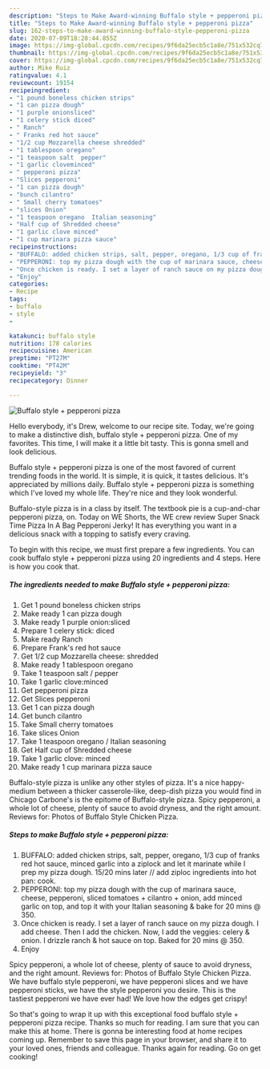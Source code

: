 ```yaml
---
description: "Steps to Make Award-winning Buffalo style + pepperoni pizza"
title: "Steps to Make Award-winning Buffalo style + pepperoni pizza"
slug: 162-steps-to-make-award-winning-buffalo-style-pepperoni-pizza
date: 2020-07-09T18:28:44.855Z
image: https://img-global.cpcdn.com/recipes/9f6da25ecb5c1a8e/751x532cq70/buffalo-style-pepperoni-pizza-recipe-main-photo.jpg
thumbnail: https://img-global.cpcdn.com/recipes/9f6da25ecb5c1a8e/751x532cq70/buffalo-style-pepperoni-pizza-recipe-main-photo.jpg
cover: https://img-global.cpcdn.com/recipes/9f6da25ecb5c1a8e/751x532cq70/buffalo-style-pepperoni-pizza-recipe-main-photo.jpg
author: Mike Ruiz
ratingvalue: 4.1
reviewcount: 19154
recipeingredient:
- "1 pound boneless chicken strips"
- "1 can pizza dough"
- "1 purple onionsliced"
- "1 celery stick diced"
- " Ranch"
- " Franks red hot sauce"
- "1/2 cup Mozzarella cheese shredded"
- "1 tablespoon oregano"
- "1 teaspoon salt  pepper"
- "1 garlic cloveminced"
- " pepperoni pizza"
- "Slices pepperoni"
- "1 can pizza dough"
- "bunch cilantro"
- " Small cherry tomatoes"
- "slices Onion"
- "1 teaspoon oregano  Italian seasoning"
- "Half cup of Shredded cheese"
- "1 garlic clove minced"
- "1 cup marinara pizza sauce"
recipeinstructions:
- "BUFFALO: added chicken strips, salt, pepper, oregano, 1/3 cup of franks red hot sauce, minced garlic into a ziplock and let it marinate while I prep my pizza dough. 15/20 mins later // add ziploc ingredients into hot pan: cook."
- "PEPPERONI: top my pizza dough with the cup of marinara sauce, cheese, pepperoni, sliced tomatoes + cilantro + onion, add minced garlic on top, and top it with your Italian seasoning &amp; bake for 20 mins @ 350."
- "Once chicken is ready. I set a layer of ranch sauce on my pizza dough. I add cheese. Then I add the chicken. Now, I add the veggies: celery &amp; onion. I drizzle ranch &amp; hot sauce on top. Baked for 20 mins @ 350."
- "Enjoy"
categories:
- Recipe
tags:
- buffalo
- style
- 

katakunci: buffalo style  
nutrition: 178 calories
recipecuisine: American
preptime: "PT27M"
cooktime: "PT42M"
recipeyield: "3"
recipecategory: Dinner

---
```



![Buffalo style + pepperoni pizza](https://img-global.cpcdn.com/recipes/9f6da25ecb5c1a8e/751x532cq70/buffalo-style-pepperoni-pizza-recipe-main-photo.jpg)

Hello everybody, it's Drew, welcome to our recipe site. Today, we're going to make a distinctive dish, buffalo style + pepperoni pizza. One of my favorites. This time, I will make it a little bit tasty. This is gonna smell and look delicious.

Buffalo style + pepperoni pizza is one of the most favored of current trending foods in the world. It is simple, it is quick, it tastes delicious. It's appreciated by millions daily. Buffalo style + pepperoni pizza is something which I've loved my whole life. They're nice and they look wonderful.

Buffalo-style pizza is in a class by itself. The textbook pie is a cup-and-char pepperoni pizza, on. Today on WE Shorts, the WE crew review Super Snack Time Pizza In A Bag Pepperoni Jerky! It has everything you want in a delicious snack with a topping to satisfy every craving.


To begin with this recipe, we must first prepare a few ingredients. You can cook buffalo style + pepperoni pizza using 20 ingredients and 4 steps. Here is how you cook that.

<!--inarticleads1-->

##### The ingredients needed to make Buffalo style + pepperoni pizza:

1. Get 1 pound boneless chicken strips
1. Make ready 1 can pizza dough
1. Make ready 1 purple onion:sliced
1. Prepare 1 celery stick: diced
1. Make ready  Ranch
1. Prepare  Frank&#39;s red hot sauce
1. Get 1/2 cup Mozzarella cheese: shredded
1. Make ready 1 tablespoon oregano
1. Take 1 teaspoon salt / pepper
1. Take 1 garlic clove:minced
1. Get  pepperoni pizza
1. Get Slices pepperoni
1. Get 1 can pizza dough
1. Get bunch cilantro
1. Take  Small cherry tomatoes
1. Take slices Onion
1. Take 1 teaspoon oregano / Italian seasoning
1. Get Half cup of Shredded cheese
1. Take 1 garlic clove: minced
1. Make ready 1 cup marinara pizza sauce


Buffalo-style pizza is unlike any other styles of pizza. It&#39;s a nice happy-medium between a thicker casserole-like, deep-dish pizza you would find in Chicago Carbone&#39;s is the epitome of Buffalo-style pizza. Spicy pepperoni, a whole lot of cheese, plenty of sauce to avoid dryness, and the right amount. Reviews for: Photos of Buffalo Style Chicken Pizza. 

<!--inarticleads2-->

##### Steps to make Buffalo style + pepperoni pizza:

1. BUFFALO: added chicken strips, salt, pepper, oregano, 1/3 cup of franks red hot sauce, minced garlic into a ziplock and let it marinate while I prep my pizza dough. 15/20 mins later // add ziploc ingredients into hot pan: cook.
1. PEPPERONI: top my pizza dough with the cup of marinara sauce, cheese, pepperoni, sliced tomatoes + cilantro + onion, add minced garlic on top, and top it with your Italian seasoning &amp; bake for 20 mins @ 350.
1. Once chicken is ready. I set a layer of ranch sauce on my pizza dough. I add cheese. Then I add the chicken. Now, I add the veggies: celery &amp; onion. I drizzle ranch &amp; hot sauce on top. Baked for 20 mins @ 350.
1. Enjoy


Spicy pepperoni, a whole lot of cheese, plenty of sauce to avoid dryness, and the right amount. Reviews for: Photos of Buffalo Style Chicken Pizza. We have buffalo style pepperoni, we have pepperoni slices and we have pepperoni sticks, we have the style pepperoni you desire. This is the tastiest pepperoni we have ever had! We love how the edges get crispy! 

So that's going to wrap it up with this exceptional food buffalo style + pepperoni pizza recipe. Thanks so much for reading. I am sure that you can make this at home. There is gonna be interesting food at home recipes coming up. Remember to save this page in your browser, and share it to your loved ones, friends and colleague. Thanks again for reading. Go on get cooking!
